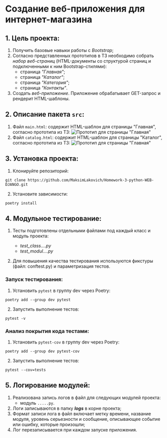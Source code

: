 # Создание веб-приложения для интернет-магазина


## 1. Цель проекта:
1. Получить базовые навыки работы с *Bootstrap*;
2. Согласно представленных прототипов в ТЗ необходимо собрать *набор веб-страниц* (HTML-документы со структурой страниц и подключенными к ним Bootstrap-стилями):
   - страница *"Главная"*;
   - страница *"Каталог"*;
   - страница *"Категория"*;
   - страница *"Контакты"*.
3. Создать *веб-приложение*. Приложение обрабатывает GET-запрос и рендерит HTML-шаблоны.


## 2. Описание пакета `src`:

1. Файл `main.html`: содержит HTML-шаблон для страницы "Главная", согласно прототипа из ТЗ:
![Прототип для страницы "Главная"](https://cdn-user36618.skyeng.ru/skyconvert/unsafe/fit-in/1368x/https://cdn-user12724.skyeng.ru/image/fbf17291e774624c7457c956431f7573.png)
2. Файл `catalog.html`: содержит HTML-шаблон для страницы "Каталог", согласно прототипа из ТЗ:
![Прототип для страницы "Главная"](https://cdn-user36618.skyeng.ru/skyconvert/unsafe/fit-in/1368x/https://cdn-user12724.skyeng.ru/image/c7746654406565828ad2810308e2050f.png)


## 3. Установка проекта:
1. Клонируйте репозиторий:
```
git clone https://github.com/MaksimLakovich/Homework-3-python-WEB-DJANGO.git
```

2. Установите зависимости:
```
poetry install
```


## 4. Модульное тестирование:

1. Тесты подготовлены отдельными файлами под каждый класс и модуль проекта:
   - _test_class....py_
   - _test_modul....py_
 
2. Для повышения качества тестирования используются фикстуры (файл: conftest.py) и параметризация тестов.

### Запуск тестирования:
1. Установить `pytest` в группу dev через Poetry:
```
poetry add --group dev pytest
```
2. Запустить выполнение тестов:
```
pytest -v
```

### Анализ покрытия кода тестами:
1. Установить `pytest-cov` в группу dev через Poetry:
```
poetry add --group dev pytest-cov
```
2. Запустить выполнение тестов:
```
pytest --cov=tests
```


## 5. Логирование модулей:

1. Реализована запись логов в файл для следующих модулей проекта:
   - модуль `.....py`.
2. Логи записываются в папку ***logs*** в корне проекта;
3. Формат записи лога в файл включает метку времени, название модуля, уровень серьезности и сообщение, описывающее событие или ошибку, которые произошли; 
4. Лог перезаписывается при каждом запуске приложения.
